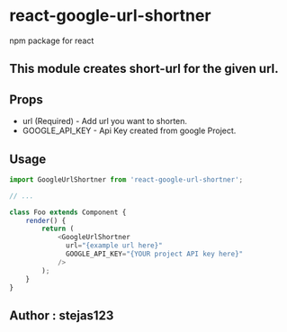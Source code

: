 # react-google-url-shortner
npm package for react

## This module creates short-url for the given url.

## Props

 * url (Required) - Add url you want to shorten.
 * GOOGLE_API_KEY - Api Key created from google Project.

## Usage
```js
import GoogleUrlShortner from 'react-google-url-shortner';

// ...

class Foo extends Component {
    render() {
        return (
            <GoogleUrlShortner
              url="{example url here}" 
              GOOGLE_API_KEY="{YOUR project API key here}"
            />
        );
    }
}
```
## Author : stejas123
